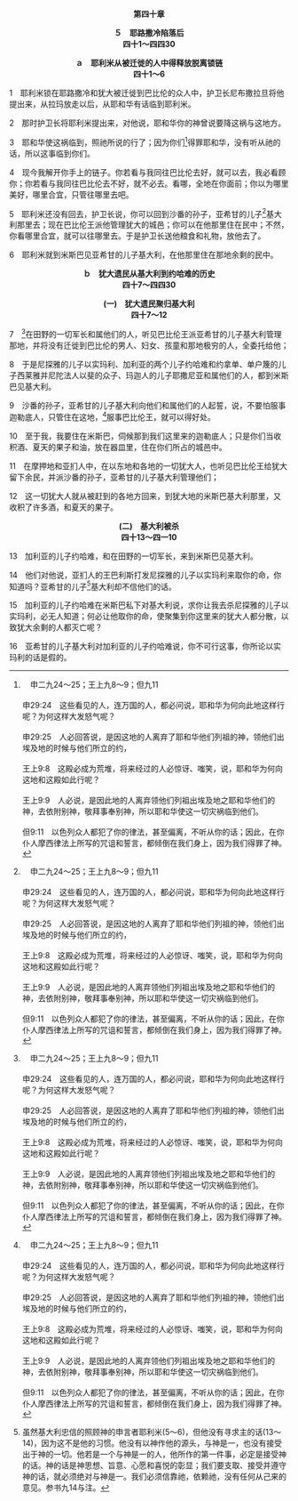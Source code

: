 <p style="text-align:center;font-weight:bold;">第四十章</p>

<p style="text-align:center;font-weight:bold;">５　耶路撒冷陷落后<br>四十1～四四30</p>

<p style="text-align:center;font-weight:bold;">ａ　耶利米从被迁徙的人中得释放脱离锁链<br>四十1～6</p>

1　耶利米锁在耶路撒冷和犹大被迁徙到巴比伦的众人中，护卫长尼布撒拉旦将他提出来，从拉玛放走以后，从耶和华有话临到耶利米。

2　那时护卫长将耶利米提出来，对他说，耶和华你的神曾说要降这祸与这地方。

3　耶和华使这祸临到，照祂所说的行了；因为你们[^a]得罪耶和华，没有听从祂的话，所以这事临到你们。

[^a]:　申二九24～25；王上九8～9；但九11<br><br>申29:24　这些看见的人，连万国的人，都必问说，耶和华为何向此地这样行呢？为何这样大发怒气呢？<br><br>申29:25　人必回答说，是因这地的人离弃了耶和华他们列祖的神，领他们出埃及地的时候与他们所立的约，<br><br>王上9:8　这殿必成为荒堆，将来经过的人必惊讶、嗤笑，说，耶和华为何向这地和这殿如此行呢？<br><br>王上9:9　人必说，是因此地的人离弃领他们列祖出埃及地之耶和华他们的神，去依附别神，敬拜事奉别神，所以耶和华使这一切灾祸临到他们。<br><br>但9:11　以色列众人都犯了你的律法，甚至偏离，不听从你的话；因此，在你仆人摩西律法上所写的咒诅和誓言，都倾倒在我们身上，因为我们得罪了神。

4　现今我解开你手上的链子。你若看与我同往巴比伦去好，就可以去，我必看顾你；你若看与我同往巴比伦去不好，就不必去。看哪，全地在你面前；你以为哪里美好，哪里合宜，只管往哪里去吧。

5　耶利米还没有回去，护卫长说，你可以回到沙番的孙子，亚希甘的儿子[^a]基大利那里去；现在巴比伦王派他管理犹大的城邑；你可以在他那里住在民中；不然，你看哪里合宜，就可以往哪里去。于是护卫长送他粮食和礼物，放他去了。

[^a]:　王下二五22<br><br>王下25:22　至于犹大地剩下的民，就是巴比伦王尼布甲尼撒所剩下的，巴比伦王立了沙番的孙子，亚希甘的儿子基大利管理他们。

6　耶利米就到米斯巴见亚希甘的儿子基大利，在他那里住在那地余剩的民中。
<p style="text-align:center;font-weight:bold;">ｂ　犹大遗民从基大利到约哈难的历史<br>四十7～四四30</p>

<p style="text-align:center;font-weight:bold;">(一)　犹大遗民聚归基大利<br>四十7～12</p>

7　[^a]在田野的一切军长和属他们的人，听见巴比伦王派亚希甘的儿子基大利管理那地，并将没有迁徙到巴比伦的男人、妇女、孩童和那地极穷的人，全委托给他；

[^a]:　7～9：王下二五23～24<br><br>王下25:23　众军长和属他们的人听见巴比伦王立了基大利管理他们，就到米斯巴见基大利，其中有尼探雅的儿子以实玛利、加利亚的儿子约哈难、尼陀法人单户篾的儿子西莱雅、玛迦人的儿子雅撒尼亚和属他们的人。<br><br>王下25:24　基大利向他们和属他们的人起誓，说，你们不必惧怕迦勒底人的臣仆，只管住在这地服事巴比伦王，就可以安好无事。

8　于是尼探雅的儿子以实玛利、加利亚的两个儿子约哈难和约拿单、单户篾的儿子西莱雅并尼陀法人以斐的众子、玛迦人的儿子耶撒尼亚和属他们的人，都到米斯巴见基大利。

9　沙番的孙子，亚希甘的儿子基大利向他们和属他们的人起誓，说，不要怕服事迦勒底人，只管住在这地，[^a]服事巴比伦王，就可以得好处。

[^a]:　耶二七11<br><br>耶27:11　但哪一邦肯把颈项放在巴比伦王的轭下服事他，我必使那邦仍在本地存留，得以耕种居住；这是耶和华说的。

10　至于我，我要住在米斯巴，伺候那到我们这里来的迦勒底人；只是你们当收积酒、夏天的果子和油，放在器皿里，住在你们所占的城邑中。

11　在摩押地和亚扪人中，在以东地和各地的一切犹大人，也听见巴比伦王给犹大留下余民，并派沙番的孙子，亚希甘的儿子基大利管理他们；

12　这一切犹大人就从被赶到的各地方回来，到犹大地的米斯巴基大利那里，又收积了许多酒，和夏天的果子。
<p style="text-align:center;font-weight:bold;">(二)　基大利被杀<br>四十13～四一10</p>

13　加利亚的儿子约哈难，和在田野的一切军长，来到米斯巴见基大利。

14　他们对他说，亚扪人的王巴利斯打发尼探雅的儿子以实玛利来取你的命，你知道吗？亚希甘的儿子[^1]基大利却不信他们的话。

[^1]:虽然基大利忠信的照顾神的申言者耶利米(5～6)，但他没有寻求主的话(13～14)，因为这不是他的习惯。他没有以神作他的源头，与神是一，也没有接受出于神的一切。他若是一个与神是一的人，他所作的第一件事，必定是接受神的话。神的话是神思想、旨意、心愿和喜悦的彰显；我们要支取、接受并遵守神的话，就必须绝对与神是一。我们必须信靠祂，依赖祂，没有任何从己来的意见。参书九14与注。

15　加利亚的儿子约哈难在米斯巴私下对基大利说，求你让我去杀尼探雅的儿子以实玛利，必无人知道；何必让他取你的命，使聚集到你这里来的犹大人都分散，以致犹大余剩的人都灭亡呢？

16　亚希甘的儿子基大利对加利亚的儿子约哈难说，你不可行这事，你所论以实玛利的话是假的。
